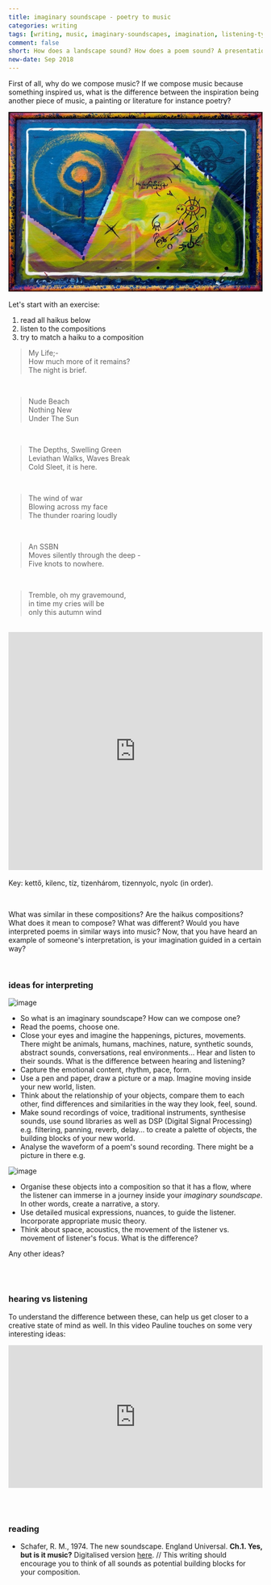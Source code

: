 ```yaml
---
title: imaginary soundscape - poetry to music
categories: writing
tags: [writing, music, imaginary-soundscapes, imagination, listening-types, meditation, states-of-mind]
comment: false
short: How does a landscape sound? How does a poem sound? A presentation outline with quick ideas for sonification and musification.
new-date: Sep 2018
---
```


<!--

todo

### Consider Listening Types

1. Chion;
2. Oliveros;
3. Purves;
4. Meditation `

[plugin:youtube](https://www.youtube.com/watch?v=dSPZZ0b5XCk)

-->

First of all, why do we compose music? If we compose music because something inspired us, what is the difference between the inspiration being another piece of music, a painting or literature for instance poetry?

![](/../assets/img/tedor-krisztian-hofstadter-imagination.jpg)

Let's start with an exercise:

1. read all haikus below
2. listen to the compositions
3. try to match a haiku to a composition


> My Life;-  
> How much more of it remains?  
> The night is brief.  

<br>

> Nude Beach  
> Nothing New  
> Under The Sun  

<br>


> The Depths, Swelling Green  
> Leviathan Walks, Waves Break  
> Cold Sleet, it is here.  

<br>

> The wind of war  
> Blowing across my face  
> The thunder roaring loudly  

<br>

> An SSBN  
> Moves silently through the deep -  
> Five knots to nowhere.  

<br>

> Tremble, oh my gravemound,  
> in time my cries will be  
> only this autumn wind  

<br>

<iframe style="border: 0; width: 100%; height: 472px;" src="https://bandcamp.com/EmbeddedPlayer/album=3343104669/size=large/bgcol=ffffff/linkcol=63b2cc/artwork=none/transparent=true/" seamless><a href="http://tedor.bandcamp.com/album/m4mi-imaginary-soundscapes-2016" target="_blank" rel="nofollow" class="external-link no-image">M4MI Imaginary Soundscapes 2016 by ARU Music Students</a></iframe>


Key: kettő, kilenc, tíz, tizenhárom, tizennyolc, nyolc (in order).

<br>

What was similar in these compositions?
Are the haikus compositions?
What does it mean to compose?
What was different?
Would you have interpreted poems in similar ways into music?
Now, that you have heard an example of someone's interpretation, is your imagination guided in a certain way?

<br>

### ideas for interpreting

![image](http://orig11.deviantart.net/e63b/f/2014/089/6/c/30_03_14_by_sanchiko-d7c8tdf.jpg)

* So what is an imaginary soundscape? How can we compose one?
* Read the poems, choose one.
* Close your eyes and imagine the happenings, pictures, movements. There might be animals, humans, machines, nature, synthetic sounds, abstract sounds, conversations, real environments... Hear and listen to their sounds. What is the difference between hearing and listening?
* Capture the emotional content, rhythm, pace, form.
* Use a pen and paper, draw a picture or a map. Imagine moving inside your new world, listen.
* Think about the relationship of your objects, compare them to each other, find differences and similarities in the way they look, feel, sound.
* Make sound recordings of voice, traditional instruments, synthesise sounds, use sound libraries as well as DSP (Digital Signal Processing) e.g. filtering, panning, reverb, delay... to create a palette of objects, the building blocks of your new world.
* Analyse the waveform of a poem's sound recording. There might be a picture in there e.g. 

![image](http://img11.deviantart.net/e05f/i/2010/189/4/6/tnyc_waveform_by_hexagonz.jpg)


* Organise these objects into a composition so that it has a flow, where the listener can immerse in a journey inside your _imaginary soundscape_. In other words, create a narrative, a story.
* Use detailed musical expressions, nuances, to guide the listener. Incorporate appropriate music theory.
* Think about space, acoustics, the movement of the listener vs. movement of listener's focus. What is the difference?

Any other ideas?

<br><br>

### hearing vs listening

To understand the difference between these, can help us get closer to a creative state of mind as well. In this video Pauline touches on some very interesting ideas:

<div style="left: 0; width: 100%; height: 0; position: relative; padding-bottom: 56.2493%;"><iframe src="https://www.youtube.com/embed/_QHfOuRrJB8?rel=0&amp;showinfo=0" style="border: 0; top: 0; left: 0; width: 100%; height: 100%; position: absolute;" allowfullscreen scrolling="no"></iframe></div>

<br><br>

### reading
* Schafer, R. M., 1974. The new soundscape. England Universal. **Ch.1. Yes, but is it music?** Digitalised version  [here](http://content.talisaspire.com/anglia/bundles/57e3fc9e4469eefd428b457c). // This writing should encourage you to think of all sounds as potential building blocks for your composition.
